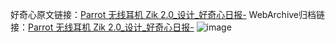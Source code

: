 好奇心原文链接：[Parrot 无线耳机 Zik 2.0_设计_好奇心日报-](https://www.qdaily.com/articles/2550.html)
WebArchive归档链接：[Parrot 无线耳机 Zik 2.0_设计_好奇心日报-](http://web.archive.org/web/20190623151223/https://www.qdaily.com/articles/2550.html)
![image](http://ww3.sinaimg.cn/large/007d5XDply1g3v6cqdiwxj30u03kbwq6)